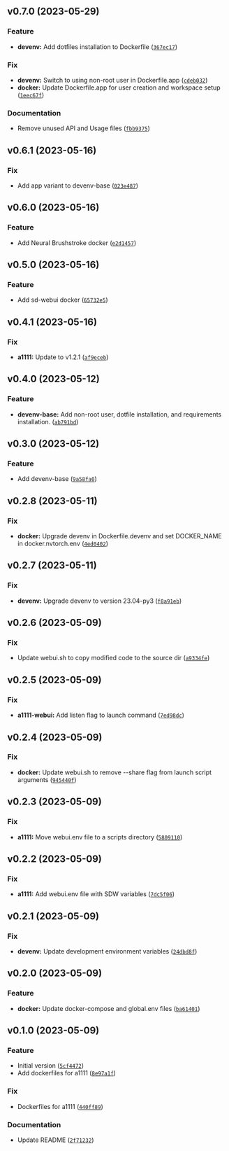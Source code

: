 <!--next-version-placeholder-->

## v0.7.0 (2023-05-29)
### Feature

* **devenv:** Add dotfiles installation to Dockerfile ([`367ec17`](https://github.com/entelecheia/dockerfiles/commit/367ec17bc70691d749099e93e694e1155aa83eba))

### Fix

* **devenv:** Switch to using non-root user in Dockerfile.app ([`cdeb032`](https://github.com/entelecheia/dockerfiles/commit/cdeb032d08e23d812cf0da40999c7e9465f94b1e))
* **docker:** Update Dockerfile.app for user creation and workspace setup ([`1eec67f`](https://github.com/entelecheia/dockerfiles/commit/1eec67f62b65243d2fd26bc05ddd31e8c427f0b6))

### Documentation

* Remove unused API and Usage files ([`fbb9375`](https://github.com/entelecheia/dockerfiles/commit/fbb9375fd1cc91673cd9b374647206694c716a56))

## v0.6.1 (2023-05-16)
### Fix
* Add app variant to devenv-base ([`023e487`](https://github.com/entelecheia/dockerfiles/commit/023e487f9a278edf9b4c5270852a84a803a88557))

## v0.6.0 (2023-05-16)
### Feature
* Add Neural Brushstroke docker ([`e2d1457`](https://github.com/entelecheia/dockerfiles/commit/e2d1457ad10c771b3975f26dda78079cd6de8b30))

## v0.5.0 (2023-05-16)
### Feature
* Add sd-webui docker ([`65732e5`](https://github.com/entelecheia/dockerfiles/commit/65732e531a4df36c653300e7ce7780b5712d54de))

## v0.4.1 (2023-05-16)
### Fix
* **a1111:** Update to v1.2.1 ([`af9eceb`](https://github.com/entelecheia/dockerfiles/commit/af9eceb5625d3b520ff28cf3f3c42cb41ca6fbd1))

## v0.4.0 (2023-05-12)
### Feature
* **devenv-base:** Add non-root user, dotfile installation, and requirements installation. ([`ab791bd`](https://github.com/entelecheia/dockerfiles/commit/ab791bd046b1f960e1c6e43b56f0ff0fcac1276b))

## v0.3.0 (2023-05-12)
### Feature
* Add devenv-base ([`9a58fa0`](https://github.com/entelecheia/dockerfiles/commit/9a58fa06a0d869455e7c47e87496850508e950f4))

## v0.2.8 (2023-05-11)
### Fix
* **docker:** Upgrade devenv in Dockerfile.devenv and set DOCKER_NAME in docker.nvtorch.env ([`4ed0402`](https://github.com/entelecheia/dockerfiles/commit/4ed040212aa880f6fa2ddbace754efd6e7eaed1e))

## v0.2.7 (2023-05-11)
### Fix
* **devenv:** Upgrade devenv to version 23.04-py3 ([`f8a91eb`](https://github.com/entelecheia/dockerfiles/commit/f8a91eb71f217623daea426ab35cc85aabcea22d))

## v0.2.6 (2023-05-09)
### Fix
* Update webui.sh to copy modified code to the source dir ([`a9334fe`](https://github.com/entelecheia/dockerfiles/commit/a9334fe9088f7f0058519ab26a266c1b9fffe0db))

## v0.2.5 (2023-05-09)
### Fix
* **a1111-webui:** Add listen flag to launch command ([`7ed98dc`](https://github.com/entelecheia/dockerfiles/commit/7ed98dc479b871acbd0f549368fe62087863b880))

## v0.2.4 (2023-05-09)
### Fix
* **docker:** Update webui.sh to remove --share flag from launch script arguments ([`945440f`](https://github.com/entelecheia/dockerfiles/commit/945440f8f6075ba345998ed4cdc43d1e1ecc6491))

## v0.2.3 (2023-05-09)
### Fix
* **a1111:** Move webui.env file to a scripts directory ([`5809110`](https://github.com/entelecheia/dockerfiles/commit/5809110bd3c8e87b4c2a0cb56e8ebc994cde1ece))

## v0.2.2 (2023-05-09)
### Fix
* **a1111:** Add webui.env file with SDW variables ([`7dc5f06`](https://github.com/entelecheia/dockerfiles/commit/7dc5f066fba30a7ef0bc38d0fe65fb5b2875d2e5))

## v0.2.1 (2023-05-09)
### Fix
* **devenv:** Update development environment variables ([`24dbd8f`](https://github.com/entelecheia/dockerfiles/commit/24dbd8f9cb906c7cd5d8198cc6e514c46e1154d4))

## v0.2.0 (2023-05-09)
### Feature
* **docker:** Update docker-compose and global.env files ([`ba61401`](https://github.com/entelecheia/dockerfiles/commit/ba614011dee066e4c5f5a5c582110ddaf37ccdce))

## v0.1.0 (2023-05-09)
### Feature
* Initial version ([`5cf4472`](https://github.com/entelecheia/dockerfiles/commit/5cf4472fd59c8feff5a7cd7bf5fa830a9f8e2f7a))
* Add dockerfiles for a1111 ([`8e97a1f`](https://github.com/entelecheia/dockerfiles/commit/8e97a1f38b3c9f239b167793e759b13e8261a9da))

### Fix
* Dockerfiles for a1111 ([`440ff89`](https://github.com/entelecheia/dockerfiles/commit/440ff893514edfae242e8fe0a9d8bbddff4494d4))

### Documentation
* Update README ([`2f71232`](https://github.com/entelecheia/dockerfiles/commit/2f71232b0b23537de09f2f499e4e576f8ac193ac))
